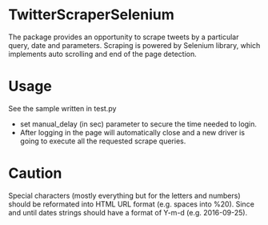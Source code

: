 # TwitterScraperSelenium
The package provides an opportunity to scrape tweets by a particular query, date and parameters. Scraping is powered by Selenium library, which implements auto scrolling and end of the page detection.
# Usage
See the sample written in test.py
- set manual_delay (in sec) parameter to secure the time needed to login.
- After logging in the page will automatically close and a new driver is going to execute all the requested scrape queries.

# Caution
Special characters (mostly everything but for the letters and numbers) should be reformated into HTML URL format (e.g. spaces into %20).
Since and until dates strings should have a format of Y-m-d (e.g. 2016-09-25). 
